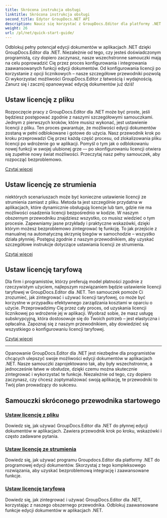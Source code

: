 ```yaml
---
title: Skrócona instrukcja obsługi
linktitle: Skrócona instrukcja obsługi
second_title: Edytor GroupDocs.NET API
description: Naucz się korzystać z GroupDocs.Editor dla platformy .NET dzięki naszym obszernym samouczkom. Ustaw licencje, integruj funkcje i odblokowuj zaawansowane możliwości edycji dokumentów.
weight: 26
url: /pl/net/quick-start-guide/
---
```

Odblokuj pełny potencjał edycji dokumentów w aplikacjach .NET dzięki GroupDocs.Editor dla .NET. Niezależnie od tego, czy jesteś doświadczonym programistą, czy dopiero zaczynasz, nasze wszechstronne samouczki mają na celu poprowadzić Cię przez proces konfigurowania i integrowania zaawansowanych funkcji edycji dokumentów. Od konfigurowania licencji po korzystanie z opcji licznikowych – nasze szczegółowe przewodniki pozwolą Ci wykorzystać możliwości GroupDocs.Editor z łatwością i wydajnością. Zanurz się i zacznij opanowywać edycję dokumentów już dziś!
## Ustaw licencję z pliku

Rozpoczęcie pracy z GroupDocs.Editor dla .NET może być proste, jeśli będziesz postępować zgodnie z naszymi szczegółowymi samouczkami. Jednym z pierwszych kroków, które musisz wykonać, jest ustawienie licencji z pliku. Ten proces gwarantuje, że możliwości edycji dokumentów zostaną w pełni odblokowane i gotowe do użycia. Nasz przewodnik krok po kroku przeprowadzi Cię przez każdą część procesu, od zlokalizowania pliku licencji po wdrożenie go w aplikacji. Pomyśl o tym jak o odblokowaniu nowej funkcji w swojej ulubionej grze — po skonfigurowaniu licencji otwiera się zupełnie nowy świat możliwości. Przeczytaj nasz pełny samouczek, aby rozpocząć bezproblemowo.

[Czytaj więcej](./set-license-from-file/)

## Ustaw licencję ze strumienia

niektórych scenariuszach może być konieczne ustawienie licencji ze strumienia zamiast z pliku. Metoda ta jest szczególnie przydatna w aplikacjach, które dynamicznie obsługują licencje lub tam, gdzie nie ma możliwości osadzenia licencji bezpośrednio w kodzie. W naszym obszernym przewodniku znajdziesz wszystko, co musisz wiedzieć o tym procesie. Zapewniamy jasne przykłady i praktyczne wskazówki, dzięki którym możesz bezproblemowo zintegrować tę funkcję. To jak przejście z manualnej na automatyczną skrzynię biegów w samochodzie – wszystko działa płynniej. Postępuj zgodnie z naszym przewodnikiem, aby uzyskać szczegółowe instrukcje dotyczące ustawiania licencji ze strumienia.

[Czytaj więcej](./set-license-from-stream/)

## Ustaw licencję taryfową

Dla firm i programistów, którzy preferują model płatności zgodnie z rzeczywistym użyciem, najlepszym rozwiązaniem będzie ustawienie licencji taryfowej w GroupDocs.Editor dla .NET. Ten samouczek pomoże Ci zrozumieć, jak zintegrować i używać licencji taryfowej, co może być korzystne w przypadku efektywnego zarządzania kosztami w oparciu o użycie. Przeprowadzimy Cię przez cały proces, od uzyskania licencji licznikowej po wdrożenie jej w aplikacji. Wyobraź sobie, że masz usługę subskrypcyjną, która dostosowuje się do Twoich potrzeb – jest elastyczna i opłacalna. Zapoznaj się z naszym przewodnikiem, aby dowiedzieć się wszystkiego o konfigurowaniu licencji taryfowej.

[Czytaj więcej](./set-metered-license/)

---

Opanowanie GroupDocs.Editor dla .NET jest niezbędne dla programistów chcących ulepszyć swoje możliwości edycji dokumentów w aplikacjach .NET. Nasze samouczki zaprojektowano tak, aby były wszechstronne, a jednocześnie łatwe w obsłudze, dzięki czemu można skutecznie zintegrować i wykorzystać te funkcje. Niezależnie od tego, czy dopiero zaczynasz, czy chcesz zoptymalizować swoją aplikację, te przewodniki to Twój plan prowadzący do sukcesu.
## Samouczki skróconego przewodnika startowego
### [Ustaw licencję z pliku](./set-license-from-file/)
Dowiedz się, jak używać GroupDocs.Editor dla .NET do płynnej edycji dokumentów w aplikacjach. Zawiera przewodnik krok po kroku, wskazówki i często zadawane pytania.
### [Ustaw licencję ze strumienia](./set-license-from-stream/)
Dowiedz się, jak używać programu Groupdocs.Editor dla platformy .NET do programowej edycji dokumentów. Skorzystaj z tego kompleksowego rozwiązania, aby uzyskać bezproblemową integrację i zaawansowane funkcje.
### [Ustaw licencję taryfową](./set-metered-license/)
Dowiedz się, jak zintegrować i używać GroupDocs.Editor dla .NET, korzystając z naszego obszernego przewodnika. Odblokuj zaawansowane funkcje edycji dokumentów w aplikacjach .NET.